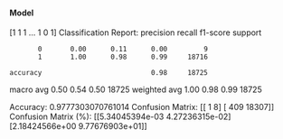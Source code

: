 #### Model
[1 1 1 ... 1 0 1]
Classification Report:
              precision    recall  f1-score   support

           0       0.00      0.11      0.00         9
           1       1.00      0.98      0.99     18716

    accuracy                           0.98     18725
   macro avg       0.50      0.54      0.50     18725
weighted avg       1.00      0.98      0.99     18725

Accuracy: 0.9777303070761014
Confusion Matrix:
[[    1     8]
 [  409 18307]]
Confusion Matrix (%):
[[5.34045394e-03 4.27236315e-02]
 [2.18424566e+00 9.77676903e+01]]
